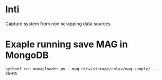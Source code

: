 # Inti
Capture system from non scrapping data sources
# Exaple running save MAG in MongoDB
`
python3 run_mamagloader.py --mag_dir=/storage/colav/mag_sample/ --db=MA
`
